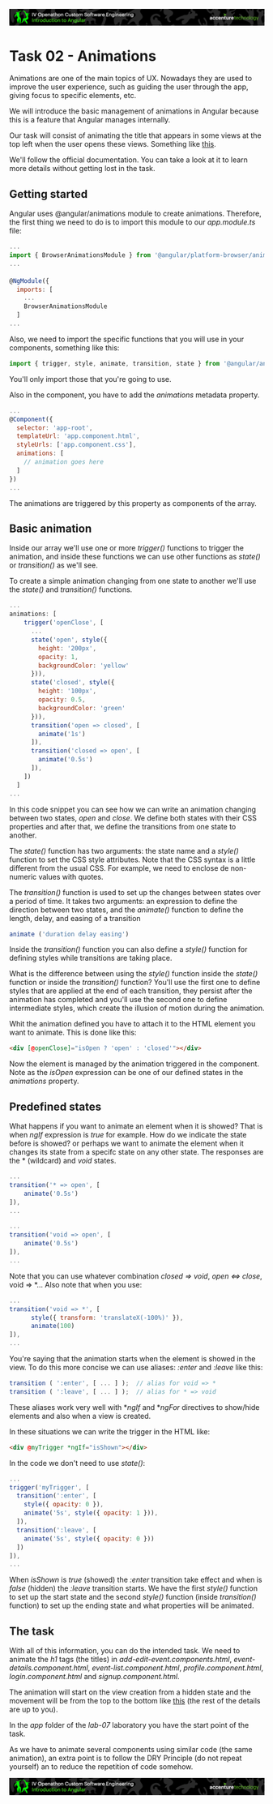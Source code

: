 <p align="center">
    <img src="../../boring-theory-1/resources/header.png">
</p>

# Task 02 - Animations

Animations are one of the main topics of UX. Nowadays they are used to improve the user experience, such as guiding the user through the app, 
giving focus to specific elements, etc.

We will introduce the basic management of animations in Angular because this is a feature that Angular manages internally. 

Our task will consist of animating the title that appears in some views at the top left when the user opens these views. 
Something like <a target="_blank" href="https://www.dropbox.com/s/vnq7qk0plhvn6kp/task02_mini.mp4?dl=0">this</a>.

We'll follow the official documentation. You can take a look at it to learn more details without getting lost in the task. 

## Getting started

Angular uses @angular/animations module to create animations. 
Therefore, the first thing we need to do is to import this module to our *app.module.ts* file:

```javascript
...
import { BrowserAnimationsModule } from '@angular/platform-browser/animations';
...

@NgModule({
  imports: [
    ...
    BrowserAnimationsModule
  ]
...
```

Also, we need to import the specific functions that you will use in your components, something like this:

```javascript
import { trigger, style, animate, transition, state } from '@angular/animations';
```

You'll only import those that you're going to use.

Also in the component, you have to add the *animations* metadata property.

```javascript
...
@Component({
  selector: 'app-root',
  templateUrl: 'app.component.html',
  styleUrls: ['app.component.css'],
  animations: [
    // animation goes here
  ]
})
...
```

The animations are triggered by this property as components of the array.

## Basic animation

Inside our array we'll use one or more *trigger()* functions to trigger the animation, 
and inside these functions we can use other functions as *state()* or *transition()* as we'll see.

To create a simple animation changing from one state to another we'll use the *state()* and *transition()* functions.

```javascript
...
animations: [
    trigger('openClose', [
      ...
      state('open', style({
        height: '200px',
        opacity: 1,
        backgroundColor: 'yellow'
      })),
      state('closed', style({
        height: '100px',
        opacity: 0.5,
        backgroundColor: 'green'
      })),
      transition('open => closed', [
        animate('1s')
      ]),
      transition('closed => open', [
        animate('0.5s')
      ]),
    ])
  ]
...
```

In this code snippet you can see how we can write an animation changing between two states, *open* and *close*. 
We define both states with their CSS properties and after that, we define the transitions from one state to another.

The *state()* function has two arguments: the state name and a *style()* function to set the CSS style attributes. 
Note that the CSS syntax is a little different from the usual CSS. For example, we need to enclose de non-numeric values with quotes.

The *transition()* function is used to set up the changes between states over a period of time. 
It takes two arguments: an expression to define the direction between two states, and the *animate()* function to define the length, delay, 
and easing of a transition

```javascript
animate ('duration delay easing')
```

Inside the *transition()* function you can also define a *style()* function for defining styles while transitions are taking place.

What is the difference between using the *style()* function inside the *state()* function or inside the *transition()* function? 
You'll use the first one to define styles that are applied at the end of each transition, 
they persist after the animation has completed and you'll use the second one to define intermediate styles, 
which create the illusion of motion during the animation.

Whit the animation defined you have to attach it to the HTML element you want to animate. This is done like this:

```html
<div [@openClose]="isOpen ? 'open' : 'closed'"></div>
```

Now the element is managed by the animation triggered in the component. Note as the *isOpen* expression can be one of our defined states in the *animations* property.


## Predefined states

What happens if you want to animate an element when it is showed? That is when *ngIf* expression is *true* for example. 
How do we indicate the state before is showed? or perhaps we want to animate the element when it changes its state from a specifc state on any other state.
The responses are the * (wildcard) and *void* states.

```javascript
...
transition('* => open', [
    animate('0.5s')
]),
...
```

```javascript
...
transition('void => open', [
    animate('0.5s')
]),
...
```

Note that you can use whatever combination *closed => void*, *open <=> close*, void => *... Also note that when you use:

```javascript
...
transition('void => *', [
      style({ transform: 'translateX(-100%)' }),
      animate(100)
]),
...
```

You're saying that the animation starts when the element is showed in the view. 
To do this more concise we can use aliases: *:enter* and *:leave* like this:

```javascript
transition ( ':enter', [ ... ] );  // alias for void => *
transition ( ':leave', [ ... ] );  // alias for * => void
```

These aliases work very well with **ngIf* and **ngFor* directives to show/hide elements and also when a view is created. 

In these situations we can write the trigger in the HTML like:

```html
<div @myTrigger *ngIf="isShown"></div>
```

In the code we don't need to use *state()*:

```javascript
...
trigger('myTrigger', [
  transition(':enter', [
    style({ opacity: 0 }),
    animate('5s', style({ opacity: 1 })),
  ]),
  transition(':leave', [
    animate('5s', style({ opacity: 0 }))
  ])
]),
...
```

When *isShown* is *true* (showed) the *:enter* transition take effect and when is *false* (hidden) the *:leave* transition starts. 
We have the first *style()* function to set up the start state 
and the second *style()* function (inside *transition()* function) to set up the ending state and what properties will be animated.

## The task

With all of this information, you can do the intended task. We need to animate the *h1* tags (the titles) in *add-edit-event.components.html*, 
*event-details.component.html*, *event-list.component.html*, *profile.component.html*, *login.component.html* and *signup.component.html*.

The animation will start on the view creation from a hidden state and the movement will be from the top to the bottom 
like <a target="_blank" href="https://www.dropbox.com/s/vnq7qk0plhvn6kp/task02_mini.mp4?dl=0">this</a> (the rest of the details are up to you).

In the *app* folder of the *lab-07* laboratory you have the start point of the task.

As we have to animate several components using similar code (the same animation), 
an extra point is to follow the DRY Principle (do not repeat yourself)  an to reduce the repetition of code somehow.

<p align="center">
    <img src="../../boring-theory-1/resources/header.png">
</p>
